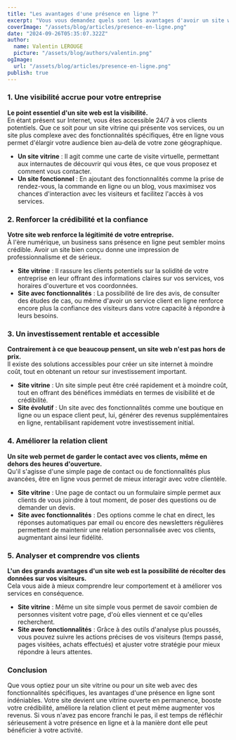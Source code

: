 ```yaml
---
title: "Les avantages d'une présence en ligne ?"
excerpt: "Vous vous demandez quels sont les avantages d'avoir un site web pour votre business ou votre entreprise ? Qu'est ce qu'un site web peut réellement vous apportez ? Je vais vous répondre..."
coverImage: "/assets/blog/articles/presence-en-ligne.png"
date: "2024-09-26T05:35:07.322Z"
author:
  name: Valentin LEROUGE
  picture: "/assets/blog/authors/valentin.png"
ogImage:
  url: "/assets/blog/articles/presence-en-ligne.png"
publish: true
---
```


### 1\. Une visibilité accrue pour votre entreprise

**Le point essentiel d'un site web est la visibilité.**\
En étant présent sur Internet, vous êtes accessible 24/7 à vos clients potentiels. Que ce soit pour un site vitrine qui présente vos services, ou un site plus complexe avec des fonctionnalités spécifiques, être en ligne vous permet d'élargir votre audience bien au-delà de votre zone géographique.

- **Un site vitrine** : Il agit comme une carte de visite virtuelle, permettant aux internautes de découvrir qui vous êtes, ce que vous proposez et comment vous contacter.
- **Un site fonctionnel** : En ajoutant des fonctionnalités comme la prise de rendez-vous, la commande en ligne ou un blog, vous maximisez vos chances d'interaction avec les visiteurs et facilitez l'accès à vos services.

### 2\. Renforcer la crédibilité et la confiance

**Votre site web renforce la légitimité de votre entreprise.**\
À l'ère numérique, un business sans présence en ligne peut sembler moins crédible. Avoir un site bien conçu donne une impression de professionnalisme et de sérieux.

- **Site vitrine** : Il rassure les clients potentiels sur la solidité de votre entreprise en leur offrant des informations claires sur vos services, vos horaires d'ouverture et vos coordonnées.
- **Site avec fonctionnalités** : La possibilité de lire des avis, de consulter des études de cas, ou même d'avoir un service client en ligne renforce encore plus la confiance des visiteurs dans votre capacité à répondre à leurs besoins.

### 3\. Un investissement rentable et accessible

**Contrairement à ce que beaucoup pensent, un site web n'est pas hors de prix.**\
Il existe des solutions accessibles pour créer un site internet à moindre coût, tout en obtenant un retour sur investissement important.

- **Site vitrine** : Un site simple peut être créé rapidement et à moindre coût, tout en offrant des bénéfices immédiats en termes de visibilité et de crédibilité.
- **Site évolutif** : Un site avec des fonctionnalités comme une boutique en ligne ou un espace client peut, lui, générer des revenus supplémentaires en ligne, rentabilisant rapidement votre investissement initial.

### 4\. Améliorer la relation client

**Un site web permet de garder le contact avec vos clients, même en dehors des heures d'ouverture.**\
Qu'il s'agisse d'une simple page de contact ou de fonctionnalités plus avancées, être en ligne vous permet de mieux interagir avec votre clientèle.

- **Site vitrine** : Une page de contact ou un formulaire simple permet aux clients de vous joindre à tout moment, de poser des questions ou de demander un devis.
- **Site avec fonctionnalités** : Des options comme le chat en direct, les réponses automatiques par email ou encore des newsletters régulières permettent de maintenir une relation personnalisée avec vos clients, augmentant ainsi leur fidélité.

### 5\. Analyser et comprendre vos clients

**L'un des grands avantages d'un site web est la possibilité de récolter des données sur vos visiteurs.**\
Cela vous aide à mieux comprendre leur comportement et à améliorer vos services en conséquence.

- **Site vitrine** : Même un site simple vous permet de savoir combien de personnes visitent votre page, d'où elles viennent et ce qu'elles recherchent.
- **Site avec fonctionnalités** : Grâce à des outils d'analyse plus poussés, vous pouvez suivre les actions précises de vos visiteurs (temps passé, pages visitées, achats effectués) et ajuster votre stratégie pour mieux répondre à leurs attentes.

### Conclusion

Que vous optiez pour un site vitrine ou pour un site web avec des fonctionnalités spécifiques, les avantages d'une présence en ligne sont indéniables. Votre site devient une vitrine ouverte en permanence, booste votre crédibilité, améliore la relation client et peut même augmenter vos revenus. Si vous n'avez pas encore franchi le pas, il est temps de réfléchir sérieusement à votre présence en ligne et à la manière dont elle peut bénéficier à votre activité.
